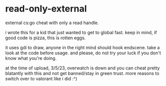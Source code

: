 # read-only-external
external cs:go cheat with only a read handle.

i wrote this for a kid that just wanted to get to global fast. keep in mind, if good code is pizza, this is rotten eggs.

it uses gdi to draw, anyone in the right mind should hook endscene.
take a look at the code before usage. and please, do not try your luck if you don't know what you're doing.

at the time of upload, 3/5/23, overwatch is down and you can cheat pretty blatantly with this and not get banned/stay in green trust.
more reasons to switch over to valorant like i did :^)
